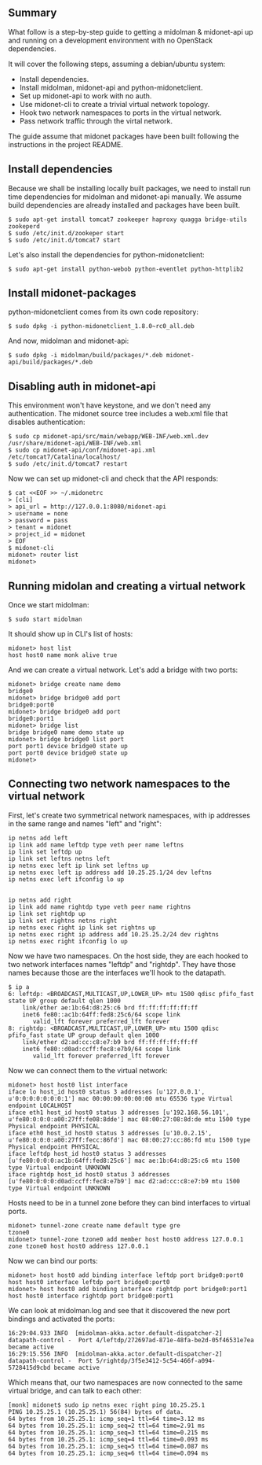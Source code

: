 ## Summary

What follow is a step-by-step guide to getting a midolman & midonet-api
up and running on a development environment with no OpenStack dependencies.

It will cover the following steps, assuming a debian/ubuntu system:

 * Install dependencies.
 * Install midolman, midonet-api and python-midonetclient.
 * Set up midonet-api to work with no auth.
 * Use midonet-cli to create a trivial virtual network topology.
 * Hook two network namespaces to ports in the virtual network.
 * Pass network traffic through the virtal network.

The guide assume that midonet packages have been built following the
instructions in the project README.

## Install dependencies

Because we shall be installing locally built packages, we need to install
run time dependencies for midolman and midonet-api manually. We assume
build dependencies are already installed and packages have been built.

    $ sudo apt-get install tomcat7 zookeeper haproxy quagga bridge-utils zookeperd
    $ sudo /etc/init.d/zookeper start
    $ sudo /etc/init.d/tomcat7 start

Let's also install the dependencies for python-midonetclient:

    $ sudo apt-get install python-webob python-eventlet python-httplib2

## Install midonet-packages

python-midonetclient comes from its own code repository:

    $ sudo dpkg -i python-midonetclient_1.8.0~rc0_all.deb

And now, midolman and midonet-api:

    $ sudo dpkg -i midolman/build/packages/*.deb midonet-api/build/packages/*.deb

## Disabling auth in midonet-api

This environment won't have keystone, and we don't need any authentication. The
midonet source tree includes a web.xml file that disables authentication:

    $ sudo cp midonet-api/src/main/webapp/WEB-INF/web.xml.dev /usr/share/midonet-api/WEB-INF/web.xml
    $ sudo cp midonet-api/conf/midonet-api.xml /etc/tomcat7/Catalina/localhost/
    $ sudo /etc/init.d/tomcat7 restart

Now we can set up midonet-cli and check that the API responds:

    $ cat <<EOF >> ~/.midonetrc
    > [cli]
    > api_url = http://127.0.0.1:8080/midonet-api
    > username = none
    > password = pass
    > tenant = midonet
    > project_id = midonet
    > EOF
    $ midonet-cli
    midonet> router list
    midonet>

## Running midolan and creating a virtual network

Once we start midolman:

    $ sudo start midolman

It should show up in CLI's list of hosts:

    midonet> host list
    host host0 name monk alive true

And we can create a virtual network. Let's add a bridge with two ports:

    midonet> bridge create name demo
    bridge0
    midonet> bridge bridge0 add port
    bridge0:port0
    midonet> bridge bridge0 add port
    bridge0:port1
    midonet> bridge list
    bridge bridge0 name demo state up
    midonet> bridge bridge0 list port
    port port1 device bridge0 state up
    port port0 device bridge0 state up
    midonet>

## Connecting two network namespaces to the virtual network

First, let's create two symmetrical network namespaces, with ip addresses
in the same range and names "left" and "right":

    ip netns add left
    ip link add name leftdp type veth peer name leftns
    ip link set leftdp up
    ip link set leftns netns left
    ip netns exec left ip link set leftns up
    ip netns exec left ip address add 10.25.25.1/24 dev leftns
    ip netns exec left ifconfig lo up


    ip netns add right
    ip link add name rightdp type veth peer name rightns
    ip link set rightdp up
    ip link set rightns netns right
    ip netns exec right ip link set rightns up
    ip netns exec right ip address add 10.25.25.2/24 dev rightns
    ip netns exec right ifconfig lo up

Now we have two namespaces. On the host side, they are each hooked to
two network interfaces names "leftdp" and "rightdp". They have those names
because those are the interfaces we'll hook to the datapath.

    $ ip a
    6: leftdp: <BROADCAST,MULTICAST,UP,LOWER_UP> mtu 1500 qdisc pfifo_fast state UP group default qlen 1000
        link/ether ae:1b:64:d8:25:c6 brd ff:ff:ff:ff:ff:ff
        inet6 fe80::ac1b:64ff:fed8:25c6/64 scope link
           valid_lft forever preferred_lft forever
    8: rightdp: <BROADCAST,MULTICAST,UP,LOWER_UP> mtu 1500 qdisc pfifo_fast state UP group default qlen 1000
        link/ether d2:ad:cc:c8:e7:b9 brd ff:ff:ff:ff:ff:ff
        inet6 fe80::d0ad:ccff:fec8:e7b9/64 scope link
           valid_lft forever preferred_lft forever

Now we can connect them to the virtual network:

    midonet> host host0 list interface
    iface lo host_id host0 status 3 addresses [u'127.0.0.1', u'0:0:0:0:0:0:0:1'] mac 00:00:00:00:00:00 mtu 65536 type Virtual endpoint LOCALHOST
    iface eth1 host_id host0 status 3 addresses [u'192.168.56.101', u'fe80:0:0:0:a00:27ff:fe08:8dde'] mac 08:00:27:08:8d:de mtu 1500 type Physical endpoint PHYSICAL
    iface eth0 host_id host0 status 3 addresses [u'10.0.2.15', u'fe80:0:0:0:a00:27ff:fecc:86fd'] mac 08:00:27:cc:86:fd mtu 1500 type Physical endpoint PHYSICAL
    iface leftdp host_id host0 status 3 addresses [u'fe80:0:0:0:ac1b:64ff:fed8:25c6'] mac ae:1b:64:d8:25:c6 mtu 1500 type Virtual endpoint UNKNOWN
    iface rightdp host_id host0 status 3 addresses [u'fe80:0:0:0:d0ad:ccff:fec8:e7b9'] mac d2:ad:cc:c8:e7:b9 mtu 1500 type Virtual endpoint UNKNOWN


Hosts need to be in a tunnel zone before they can bind interfaces to virtual ports.

    midonet> tunnel-zone create name default type gre
    tzone0
    midonet> tunnel-zone tzone0 add member host host0 address 127.0.0.1
    zone tzone0 host host0 address 127.0.0.1

Now we can bind our ports:

    midonet> host host0 add binding interface leftdp port bridge0:port0
    host host0 interface leftdp port bridge0:port0
    midonet> host host0 add binding interface rightdp port bridge0:port1
    host host0 interface rightdp port bridge0:port1

We can look at midolman.log and see that it discovered the new port bindings and activated the ports:

    16:29:04.933 INFO  [midolman-akka.actor.default-dispatcher-2] datapath-control -  Port 4/leftdp/272697ad-871e-48fa-be2d-05f46531e7ea became active
    16:29:15.556 INFO  [midolman-akka.actor.default-dispatcher-2] datapath-control -  Port 5/rightdp/3f5e3412-5c54-466f-a094-5728415d9cbd became active

Which means that, our two namespaces are now connected to the same virtual bridge, and can talk to each other:

    [monk] midonet$ sudo ip netns exec right ping 10.25.25.1
    PING 10.25.25.1 (10.25.25.1) 56(84) bytes of data.
    64 bytes from 10.25.25.1: icmp_seq=1 ttl=64 time=3.12 ms
    64 bytes from 10.25.25.1: icmp_seq=2 ttl=64 time=2.91 ms
    64 bytes from 10.25.25.1: icmp_seq=3 ttl=64 time=0.215 ms
    64 bytes from 10.25.25.1: icmp_seq=4 ttl=64 time=0.093 ms
    64 bytes from 10.25.25.1: icmp_seq=5 ttl=64 time=0.087 ms
    64 bytes from 10.25.25.1: icmp_seq=6 ttl=64 time=0.094 ms
